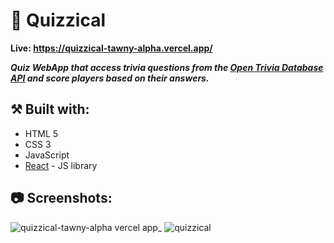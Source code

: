# 💭 Quizzical

**Live: https://quizzical-tawny-alpha.vercel.app/**

***Quiz WebApp that access trivia questions from the [Open Trivia Database API](https://opentdb.com/) and score players based on their answers.***

## ⚒️ Built with:
- HTML 5
- CSS 3
- JavaScript
- [React](https://reactjs.org/) - JS library

## 📷 Screenshots:

![quizzical-tawny-alpha vercel app_](https://github.com/user-attachments/assets/842c1004-6b21-4a55-84fb-94aef5ef0f81)
![quizzical](https://github.com/user-attachments/assets/1d97820b-75ca-427c-ae87-6d942398b1eb)



